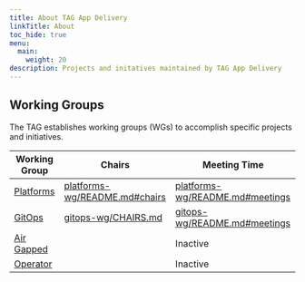 ```yaml
---
title: About TAG App Delivery
linkTitle: About
toc_hide: true
menu:
  main:
    weight: 20
description: Projects and initatives maintained by TAG App Delivery
---
```


## Working Groups

The TAG establishes working groups (WGs) to accomplish specific projects and initiatives.

| Working Group | Chairs            | Meeting Time                          |
|---------------|-------------------|---------------------------------------|
| [Platforms](https://github.com/cncf/tag-app-delivery/tree/main/platforms-wg) | [platforms-wg/README.md#chairs](./platforms-wg/README.md#chairs) | [platforms-wg/README.md#meetings](./platforms-wg/README.md#meetings) |
| [GitOps](https://github.com/cncf/tag-app-delivery/tree/main/gitops-wg) | [gitops-wg/CHAIRS.md](./gitops-wg/CHAIRS.md) | [gitops-wg/README.md#meetings](./gitops-wg/README.md#meetings) |
| [Air Gapped](https://github.com/cncf/tag-app-delivery/tree/main/air-gapped-wg)         |   | Inactive |
| [Operator](https://github.com/cncf/tag-app-delivery/tree/main/operator-wg) | | Inactive |

